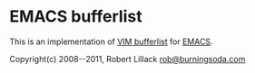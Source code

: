 EMACS bufferlist
================

This is an implementation of [VIM bufferlist](http://github.com/rockpiper/vim-bufferlist) for [EMACS](http://www.gnu.org/s/emacs/).

Copyright(c) 2008--2011, Robert Lillack <rob@burningsoda.com>
